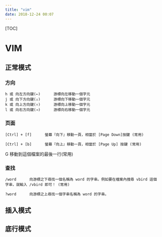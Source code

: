 ```yaml
---
title: "vim"
date: 2018-12-24 00:07
---
```



[TOC]



# VIM



## 正常模式

### 方向

```
h 或 向左方向鍵(←)      游標向左移動一個字元
j 或 向下方向鍵(↓)      游標向下移動一個字元
k 或 向上方向鍵(↑)      游標向上移動一個字元
l 或 向右方向鍵(→)      游標向右移動一個字元
```



### 页面

```
[Ctrl] + [f]      螢幕『向下』移動一頁，相當於 [Page Down]按鍵 (常用)

[Ctrl] + [b]      螢幕『向上』移動一頁，相當於 [Page Up] 按鍵 (常用)
```



G      移動到這個檔案的最後一行(常用)



### 查找

```
/word      向游標之下尋找一個名稱為 word 的字串。例如要在檔案內搜尋 vbird 這個字串，就輸入 /vbird 即可！ (常用)

?word      向游標之上尋找一個字串名稱為 word 的字串。
```



## 插入模式



## 底行模式

